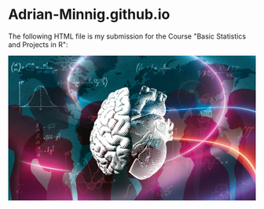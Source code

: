 # Adrian-Minnig.github.io

The following HTML file is my submission for the Course "Basic Statistics and Projects in R":

![PHS_Course](https://github.com/Adrian-Minnig/Adrian-Minnig.github.io/blob/main/assets/css/PHS.jpg)
